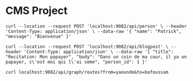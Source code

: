# CMS Project


`curl --location --request POST 'localhost:9082/api/person' \
--header 'Content-Type: application/json' \
--data-raw '{
"name": "Patrick",
"message": "Bienvenue"
}'`


`curl --location --request POST 'localhost:9082/api/blogpost' \
--header 'Content-Type: application/json' \
--data-raw '{
"title": "Recitation: Mon papayer",
"body": "Dans un coin de ma cour, il ya un papayer, c\'est moi qui l\'ai seme",
"person_id": 1
}'`

`curl localhost:9082/api/graph/routes?from=yaounde&to=bafoussam
`

